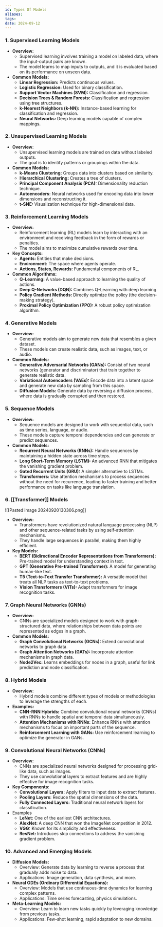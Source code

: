 ```yaml
---
id: Types Of Models
aliases: 
tags: 
date: 2024-09-12
---
```

[]()
### 1. **Supervised Learning Models**

- **Overview:**
  - Supervised learning involves training a model on labeled data, where the input-output pairs are known.
  - The model learns to map inputs to outputs, and it is evaluated based on its performance on unseen data.
- **Common Models:**
  - **Linear Regression:** Predicts continuous values.
  - **Logistic Regression:** Used for binary classification.
  - **Support Vector Machines (SVM):** Classification and regression.
  - **Decision Trees & Random Forests:** Classification and regression using tree structures.
  - **k-Nearest Neighbors (k-NN):** Instance-based learning for classification and regression.
  - **Neural Networks:** Deep learning models capable of complex mappings.

### 2. **Unsupervised Learning Models**

- **Overview:**
  - Unsupervised learning models are trained on data without labeled outputs.
  - The goal is to identify patterns or groupings within the data.
- **Common Models:**
  - **k-Means Clustering:** Groups data into clusters based on similarity.
  - **Hierarchical Clustering:** Creates a tree of clusters.
  - **Principal Component Analysis (PCA):** Dimensionality reduction technique.
  - **Autoencoders:** Neural networks used for encoding data into lower dimensions and reconstructing it.
  - **t-SNE:** Visualization technique for high-dimensional data.

### 3. **Reinforcement Learning Models**

- **Overview:**
  - Reinforcement learning (RL) models learn by interacting with an environment and receiving feedback in the form of rewards or penalties.
  - The model aims to maximize cumulative rewards over time.
- **Key Concepts:**
  - **Agents:** Entities that make decisions.
  - **Environment:** The space where agents operate.
  - **Actions, States, Rewards:** Fundamental components of RL.
- **Common Algorithms:**
  - **Q-Learning:** A value-based approach to learning the quality of actions.
  - **Deep Q-Networks (DQN):** Combines Q-Learning with deep learning.
  - **Policy Gradient Methods:** Directly optimize the policy (the decision-making strategy).
  - **Proximal Policy Optimization (PPO):** A robust policy optimization algorithm.

### 4. **Generative Models**

- **Overview:**
  - Generative models aim to generate new data that resembles a given dataset.
  - These models can create realistic data, such as images, text, or audio.
- **Common Models:**
  - **Generative Adversarial Networks (GANs):** Consist of two neural networks (generator and discriminator) that train together to generate realistic data.
  - **Variational Autoencoders (VAEs):** Encode data into a latent space and generate new data by sampling from this space.
  - **Diffusion Models:** Generate data by reversing a diffusion process, where data is gradually corrupted and then restored.

### 5. **Sequence Models**

- **Overview:**
  - Sequence models are designed to work with sequential data, such as time series, language, or audio.
  - These models capture temporal dependencies and can generate or predict sequences.
- **Common Models:**
  - **Recurrent Neural Networks (RNNs):** Handle sequences by maintaining a hidden state across time steps.
  - **Long Short-Term Memory (LSTM):** An advanced RNN that mitigates the vanishing gradient problem.
  - **Gated Recurrent Units (GRU):** A simpler alternative to LSTMs.
  - **Transformers:** Use attention mechanisms to process sequences without the need for recurrence, leading to faster training and better performance on tasks like language translation.

### 6. **[[Transformer]] Models**

![[Pasted image 20240920130306.png]]

- **Overview:**
  - Transformers have revolutionized natural language processing (NLP) and other sequence-related tasks by using self-attention mechanisms.
  - They handle large sequences in parallel, making them highly efficient.
- **Key Models:**
  - **BERT (Bidirectional Encoder Representations from Transformers):** Pre-trained model for understanding context in text.
  - **GPT (Generative Pre-trained Transformer):** A model for generating human-like text.
  - **T5 (Text-to-Text Transfer Transformer):** A versatile model that treats all NLP tasks as text-to-text problems.
  - **Vision Transformers (ViTs):** Adapt transformers for image recognition tasks.

### 7. **Graph Neural Networks (GNNs)**

- **Overview:**
  - GNNs are specialized models designed to work with graph-structured data, where relationships between data points are represented as edges in a graph.
- **Common Models:**
  - **Graph Convolutional Networks (GCNs):** Extend convolutional networks to graph data.
  - **Graph Attention Networks (GATs):** Incorporate attention mechanisms in graph data.
  - **Node2Vec:** Learns embeddings for nodes in a graph, useful for link prediction and node classification.

### 8. **Hybrid Models**

- **Overview:**
  - Hybrid models combine different types of models or methodologies to leverage the strengths of each.
- **Examples:**
  - **CNN-RNN Hybrids:** Combine convolutional neural networks (CNNs) with RNNs to handle spatial and temporal data simultaneously.
  - **Attention Mechanisms with RNNs:** Enhance RNNs with attention mechanisms to focus on important parts of the sequence.
  - **Reinforcement Learning with GANs:** Use reinforcement learning to optimize the generator in GANs.

### 9. Convolutional Neural Networks (CNNs)

- **Overview:**
  - CNNs are specialized neural networks designed for processing grid-like data, such as images.
  - They use convolutional layers to extract features and are highly effective for image recognition tasks.
- **Key Components:**
  - **Convolutional Layers:** Apply filters to input data to extract features.
  - **Pooling Layers:** Reduce the spatial dimensions of the data.
  - **Fully Connected Layers:** Traditional neural network layers for classification.
- Examples
  - **LeNet:** One of the earliest CNN architectures.
  - **AlexNet:** A deep CNN that won the ImageNet competition in 2012.
  - **VGG:** Known for its simplicity and effectiveness.
  - **ResNet:** Introduces skip connections to address the vanishing gradient problem.

### 10. **Advanced and Emerging Models**

- **Diffusion Models:**
  - Overview: Generate data by learning to reverse a process that gradually adds noise to data.
  - Applications: Image generation, data synthesis, and more.
- **Neural ODEs (Ordinary Differential Equations):**
  - Overview: Models that use continuous-time dynamics for learning complex patterns.
  - Applications: Time series forecasting, physics simulations.
- **Meta-Learning Models:**
  - Overview: Learn to learn new tasks quickly by leveraging knowledge from previous tasks.
  - Applications: Few-shot learning, rapid adaptation to new domains.
